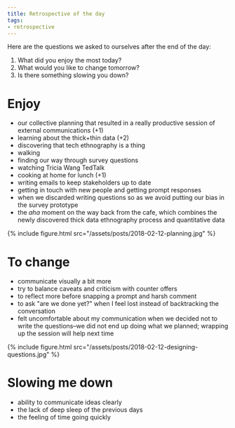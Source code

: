 ```yaml
---
title: Retrospective of the day
tags:
- retrospective
---
```


Here are the questions we asked to ourselves after the end of the day:

1. What did you enjoy the most today?
2. What would you like to change tomorrow?
3. Is there something slowing you down?


# Enjoy

- our collective planning that resulted in a really productive session of external communications (+1)
- learning about the thick+thin data (+2)
- discovering that tech ethnography is a thing
- walking
- finding our way through survey questions
- watching Tricia Wang TedTalk
- cooking at home for lunch (+1)
- writing emails to keep stakeholders up to date
- getting in touch with new people and getting prompt responses
- when we discarded writing questions so as we avoid putting our bias in the survey prototype
- the _aha_ moment on the way back from the cafe, which combines the newly discovered thick data ethnography process and quantitative data


{% include figure.html src="/assets/posts/2018-02-12-planning.jpg" %}

# To change

- communicate visually a bit more
- try to balance caveats and criticism with counter offers
- to reflect more before snapping a prompt and harsh comment
- to ask "are we done yet?" when I feel lost instead of backtracking the conversation
- felt uncomfortable about my communication when we decided not to write the questions–we did not end up doing what we planned; wrapping up the session will help next time

{% include figure.html src="/assets/posts/2018-02-12-designing-questions.jpg" %}

# Slowing me down

- ability to communicate ideas clearly
- the lack of deep sleep of the previous days
- the feeling of time going quickly
